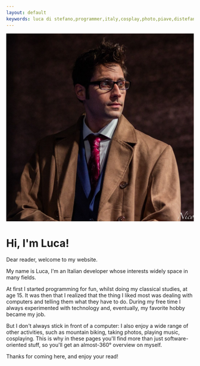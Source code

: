 ```yaml
---
layout: default
keywords: luca di stefano,programmer,italy,cosplay,photo,piave,distefano,developer,web,java,scala,ldsoftware,software
---
```


<img class="my-picture" src="/static/photos/me.jpg" />

# Hi, I'm Luca!

Dear reader, welcome to my website.

My name is Luca, I'm an Italian developer whose interests widely space in many fields.

At first I started programming for fun, whilst doing my classical studies, at age 15.
It was then that I realized that the thing I liked most was dealing with computers
and telling them what they have to do.
During my free time I always experimented with technology and, eventually,
my favorite hobby became my job.

But I don't always stick in front of a computer: I also enjoy a wide range of other activities,
such as mountain biking, taking photos, playing music, cosplaying.
This is why in these pages you'll find more than just software-oriented stuff,
so you'll get an almost-360° overview on myself.

Thanks for coming here, and enjoy your read!
